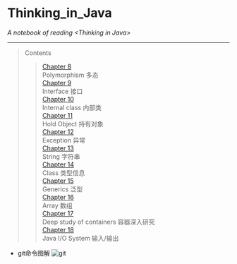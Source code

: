 # Thinking_in_Java
*A notebook of reading &lt;Thinking in Java>*
***  
> Contents  
>>[Chapter 8](https://github.com/Lost-Longinus/Thinking_in_Java/blob/master/chapter_08.md)   
Polymorphism 多态    
[Chapter 9](https://github.com/Lost-Longinus/Thinking_in_Java/blob/master/chapter_09.md)    
Interface 接口  
[Chapter 10](https://github.com/Lost-Longinus/Thinking_in_Java/blob/master/chapter_10.md)   
Internal class 内部类   
[Chapter 11](https://github.com/Lost-Longinus/Thinking_in_Java/blob/master/chapter_11.md)   
Hold Object 持有对象   
[Chapter 12](https://github.com/Lost-Longinus/Thinking_in_Java/blob/master/chapter_12.md)    
Exception 异常    
[Chapter 13](https://github.com/Lost-Longinus/Thinking_in_Java/blob/master/chapter_13.md)    
String 字符串  
[Chapter 14](https://github.com/Lost-Longinus/Thinking_in_Java/blob/master/chapter_14.md)    
Class 类型信息    
[Chapter 15](https://github.com/Lost-Longinus/Thinking_in_Java/blob/master/chapter_15.md)      
Generics 泛型  
[Chapter 16](https://github.com/Lost-Longinus/Thinking_in_Java/blob/master/chapter_16.md)      
Array 数组  
[Chapter 17](https://github.com/Lost-Longinus/Thinking_in_Java/blob/master/chapter_17)      
Deep study of containers 容器深入研究   
[Chapter 18](https://github.com/Lost-Longinus/Thinking_in_Java/blob/master/chapter_18.md)      
Java I/O System 输入/输出  
* git命令图解
![git](https://timgsa.baidu.com/timg?image&quality=80&size=b9999_10000&sec=1537891097700&di=1faa0fae5212ab7301ea7551153c61b3&imgtype=0&src=http%3A%2F%2Fwww.uml.org.cn%2Fpzgl%2Fimages%2F2017041301.png)
